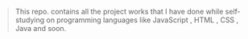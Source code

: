 > This repo. contains all the project works that I have done while self-studying on programming languages like  JavaScript , HTML , CSS , Java and soon.
